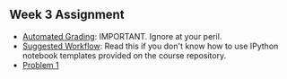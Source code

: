 ## Week 3 Assignment

- [Automated Grading](grading.md): IMPORTANT. Ignore at your peril.
- [Suggested Workflow](workflow.md): Read this if you don't know how to use
  IPython notebook templates provided on the course repository.
- [Problem 1](p1.md)
